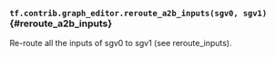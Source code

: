 ### `tf.contrib.graph_editor.reroute_a2b_inputs(sgv0, sgv1)` {#reroute_a2b_inputs}

Re-route all the inputs of sgv0 to sgv1 (see reroute_inputs).

